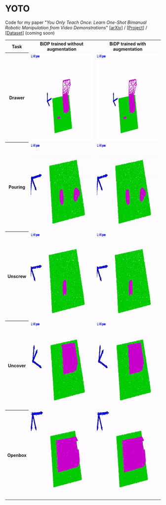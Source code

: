 # YOTO
Code for my paper "*You Only Teach Once: Learn One-Shot Bimanual Robotic Manipulation from Video Demonstrations*" [[arXiv](https://arxiv.org/abs/2501.14208)] / [[Project](https://hnuzhy.github.io/projects/YOTO/)] / [[Dataset](https://huggingface.co/HoyerChou/YOTO)] (coming soon)


<table>
  <tr>
    <th> Task </th>
    <th> BiDP trained without augmentation </th>
    <th> BiDP trained with augmentation </th>
  </tr>
  <tr>
    <th> Drawer </th>
    <td><img src="./BiDP/materials/BiDP_infer_demo1_drawer_noaug.gif" height="280"></td>
    <td><img src="./BiDP/materials/BiDP_infer_demo1_drawer_withaug.gif" height="280"></td> 
  </tr>
  <tr>
    <th> Pouring </th>
    <td><img src="./BiDP/materials/BiDP_infer_demo1_pouring_noaug.gif" height="280"></td>
    <td><img src="./BiDP/materials/BiDP_infer_demo1_pouring_withaug.gif" height="280"></td> 
  </tr>
  <tr>
    <th> Unscrew </th>
    <td><img src="./BiDP/materials/BiDP_infer_demo1_unscrew_noaug.gif" height="280"></td>
    <td><img src="./BiDP/materials/BiDP_infer_demo1_unscrew_withaug.gif" height="280"></td> 
  </tr>
  <tr>
    <th> Uncover </th>
    <td><img src="./BiDP/materials/BiDP_infer_demo1_uncover_noaug.gif" height="280"></td>
    <td><img src="./BiDP/materials/BiDP_infer_demo1_uncover_withaug.gif" height="280"></td> 
  </tr>
  <tr>
    <th> Openbox </th>
    <td><img src="./BiDP/materials/BiDP_infer_demo1_openbox_noaug.gif" height="280"></td>
    <td><img src="./BiDP/materials/BiDP_infer_demo1_openbox_withaug.gif" height="280"></td> 
  </tr>
</table>
